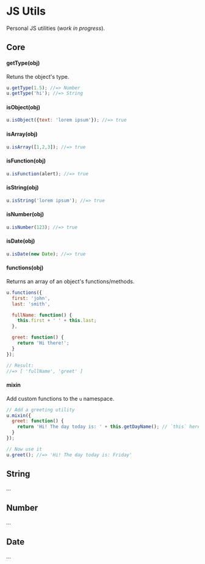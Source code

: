 JS Utils
=========

Personal JS utilities (_work in progress_).

## Core

#### getType(obj)
Retuns the object's type.
```javascript
u.getType(1.5); //=> Number
u.getType('hi'); //=> String
```

#### isObject(obj)
```javascript
u.isObject({text: 'lorem ipsum'}); //=> true
```

#### isArray(obj)
```javascript
u.isArray([1,2,3]); //=> true
```

#### isFunction(obj)
```javascript
u.isFunction(alert); //=> true
```

#### isString(obj)
```javascript
u.isString('lorem ipsum'); //=> true
```

#### isNumber(obj)
```javascript
u.isNumber(123); //=> true
```

#### isDate(obj)
```javascript
u.isDate(new Date); //=> true
```

#### functions(obj)
Returns an array of an object's functions/methods.
```javascript
u.functions({
  first: 'john',
  last: 'smith',

  fullName: function() {
    this.first + ' ' + this.last;
  },

  greet: function() {
    return 'Hi there!';
  }
});

// Result:
//=> [ 'fullName', 'greet' ]
```

#### mixin
Add custom functions to the `u` namespace.

```javascript
// Add a greeting utility
u.mixin({
  greet: function() {
    return 'Hi! The day today is: ' + this.getDayName(); // `this` here is the `u` object
  }
});

// Now use it
u.greet(); //=> 'Hi! The day today is: Friday'
```




## String
_..._




## Number
_..._




## Date
_..._
